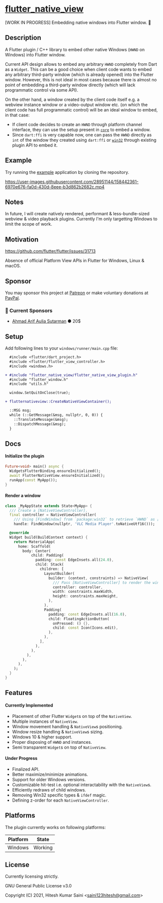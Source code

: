 # [flutter_native_view](https://github.com/alexmercerind/flutter_native_view)

[WORK IN PROGRESS] Embedding native windows into Flutter window. 💙

## Description

A Flutter plugin / C++ library to embed other native Windows (`HWND` on Windows) into Flutter window.

Current API design allows to embed any arbitrary `HWND` completely from Dart as a `Widget`. This can be a good choice when client code wants to embed any arbitrary third-party window (which is already opened) into the Flutter window.
However, this is not ideal in most cases because there is almost no point of embedding a third-party window directly (which will lack programmatic control via some API).

On the other hand, a window created by the client code itself e.g. a webview instance window or a video-output window etc. (on which the client code has full programmatic control) will be an ideal window to embed, in that case:

- If client code decides to create an `HWND` through platform channel interface, they can use the setup present in [`core`](https://github.com/alexmercerind/flutter_native_view/tree/master/core) to embed a window.
- Since `dart:ffi` is very capable now, one can pass the `HWND` directly as `int` of the window they created using `dart:ffi` or [`win32`](https://github.com/timsneath/win32) through existing plugin API to embed it.

## Example

Try running the [example](./example) application by cloning the repository.

https://user-images.githubusercontent.com/28951144/158442361-6970e676-fa0d-430d-8eee-b3d862b2682c.mp4

## Notes

In future, I will create natively rendered, performant & less-bundle-sized webview & video playback plugins. Currently I'm only targetting Windows to limit the scope of work.

## Motivation

https://github.com/flutter/flutter/issues/31713

Absence of official Platform View APIs in Flutter for Windows, Linux & macOS.

## Sponsor

You may sponsor this project at [Patreon](https://www.patreon.com/harmonoid) or make voluntary donations at [PayPal](https://www.paypal.me/alexmercerind).

### 💖 Current Sponsors

- [Ahmad Arif Aulia Sutarman](https://github.com/damywise) ● 20$

## Setup

Add following lines to your `windows/runner/main.cpp` file:

```diff
  #include <flutter/dart_project.h>
  #include <flutter/flutter_view_controller.h>
  #include <windows.h>

+ #include "flutter_native_view/flutter_native_view_plugin.h"
  #include "flutter_window.h"
  #include "utils.h"
```

```diff
  window.SetQuitOnClose(true);

+ flutternativeview::CreateNativeViewContainer();

  ::MSG msg;
  while (::GetMessage(&msg, nullptr, 0, 0)) {
    ::TranslateMessage(&msg);
    ::DispatchMessage(&msg);
  }
```

## Docs

#### Initialize the plugin

```dart
Future<void> main() async {
  WidgetsFlutterBinding.ensureInitialized();
  await FlutterNativeView.ensureInitialized();
  runApp(const MyApp());
}
```

#### Render a window

```dart
class _MyAppState extends State<MyApp> {
  /// Create a [NativeViewController].
  final controller = NativeViewController(
    /// Using [FindWindow] from `package:win32` to retrieve `HWND` as [int].
    handle: FindWindow(nullptr, 'VLC Media Player'.toNativeUtf16()));

  @override
  Widget build(BuildContext context) {
    return MaterialApp(
      home: Scaffold(
        body: Center(
            child: Padding(
              padding: const EdgeInsets.all(24.0),
              child: Stack(
                children: [
                  LayoutBuilder(
                    builder: (context, constraints) => NativeView(
                      /// Pass [NativeViewController] to render the window.
                      controller: controller,
                      width: constraints.maxWidth,
                      height: constraints.maxHeight,
                    ),
                  ),
                  Padding(
                    padding: const EdgeInsets.all(16.0),
                    child: FloatingActionButton(
                      onPressed: () {},
                      child: const Icon(Icons.edit),
                    ),
                  ),
                ],
              ),
            ),
          ),
        ),
      ),
    );
  }
}
```

## Features

#### Currently Implemented

- Placement of other Flutter `Widget`s on top of the `NativeView`.
- Multiple instances of `NativeView`.
- Window movement handling & `NativeView`s positioning.
- Window resize handling & `NativeView`s sizing.
- Windows 10 & higher support.
- Proper disposing of `HWND` and instances.
- Semi transparent `Widget`s on top of `NativeView`.

#### Under Progress

- Finalized API.
- Better maximize/minimize animations.
- Support for older Windows versions.
- Customizable hit-test i.e. optional interactability with the `NativeView`s.
- Efficiently redraws of child windows.
- Removing Win32 specific types & `ifdef` magic.
- Defining z-order for each `NativeViewController`.

## Platforms

The plugin currently works on following platforms:

| Platform | State   |
| -------- | ------- |
| Windows  | Working |

## License

Currently licensing strictly.

GNU General Public License v3.0

Copyright (C) 2021, Hitesh Kumar Saini <<saini123hitesh@gmail.com>>
